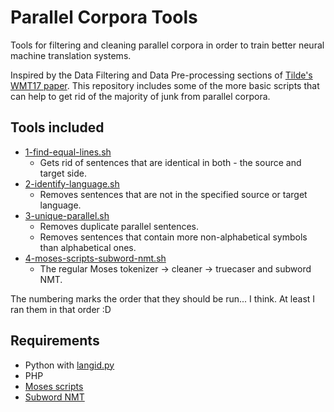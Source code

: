 # Parallel Corpora Tools
Tools for filtering and cleaning parallel corpora 
in order to train better neural machine translation systems.

Inspired by the Data Filtering and Data Pre-processing sections of 
[Tilde's](http://tilde.com) [WMT17 paper](http://www.statmt.org/wmt17/pdf/WMT37.pdf). 
This repository includes some of the more basic scripts that can help to get rid of 
the majority of junk from parallel corpora.

Tools included
---------
* [1-find-equal-lines.sh](https://github.com/M4t1ss/parallel-corpora-tools/blob/master/1-find-equal-lines.sh)
	* Gets rid of sentences that are identical in both - the source and target side.
* [2-identify-language.sh](https://github.com/M4t1ss/parallel-corpora-tools/blob/master/2-identify-language.sh)
	* Removes sentences that are not in the specified source or target language.
* [3-unique-parallel.sh](https://github.com/M4t1ss/parallel-corpora-tools/blob/master/3-unique-parallel.sh)
	* Removes duplicate parallel sentences.
	* Removes sentences that contain more non-alphabetical symbols than alphabetical ones.
* [4-moses-scripts-subword-nmt.sh](https://github.com/M4t1ss/parallel-corpora-tools/blob/master/4-moses-scripts-subword-nmt.sh)
	* The regular Moses tokenizer -> cleaner -> truecaser and subword NMT.

The numbering marks the order that they should be run... I think. 
At least I ran them in that order :D

Requirements
---------
* Python with [langid.py](https://github.com/saffsd/langid.py)
* PHP
* [Moses scripts](https://github.com/moses-smt/mosesdecoder)
* [Subword NMT](https://github.com/rsennrich/subword-nmt)
